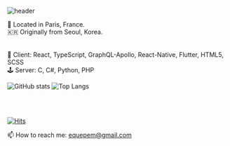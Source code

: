 ![header](https://capsule-render.vercel.app/api?type=waving&color=auto&text=I-am-you-and-you-?)

📍 Located in Paris, France.  
🇰🇷 Originally from Seoul, Korea.  
</br>
</br>
👾 Client: React, TypeScript, GraphQL-Apollo, React-Native, Flutter, HTML5, SCSS  
🕹 Server: C, C#, Python, PHP

![GitHub stats](https://github-readme-stats.vercel.app/api?username=SumiSeo&show_icons=true&theme=dracula)
![Top Langs](https://github-readme-stats.vercel.app/api/top-langs/?username=SumiSeo&theme=dracula&layout=compact)

</br>
</br>

[![Hits](https://hits.seeyoufarm.com/api/count/incr/badge.svg?url=https%3A%2F%2Fgithub.com%2Fgjbae1212%2Fhit-counter)](https://hits.seeyoufarm.com)                    


📫 How to reach me: equepem@gmail.com

<!--
**SumiSeo/SumiSeo** is a ✨ _special_ ✨ repository because its `README.md` (this file) appears on your GitHub profile.

Here are some ideas to get you started:

- 🔭 I’m currently working on ...
- 🌱 I’m currently learning ...
- 👯 I’m looking to collaborate on ...
- 🤔 I’m looking for help with ...
- 💬 Ask me about ...
- 📫 How to reach me: ...
- 😄 Pronouns: ...
- ⚡ Fun fact: ...
-->
